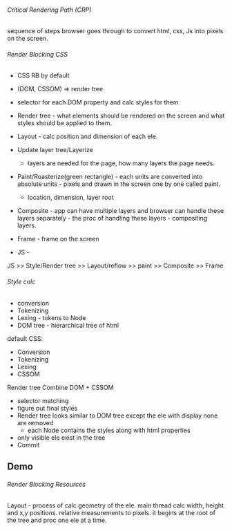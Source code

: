###### Critical Rendering Path (CRP)
sequence of steps browser goes through to convert html, css, Js into pixels on the screen.

###### Render Blocking CSS
- CSS RB by default


- (DOM, CSSOM) => render tree
- selector for each DOM property and calc styles for them
- Render tree - what elements should be rendered on the screen and what styles should be applied to them.
-  Layout - calc position and dimension of each ele.
- Update layer tree/Layerize
    - layers are needed for the page, how many layers the page needs.
- Paint/Roasterize(green rectangle) - each units are converted into absolute units - pixels and drawn in the screen one by one called paint.
    - location, dimension, layer root

- Composite - app can have multiple layers and browser can handle these layers separately - the proc of handling these layers - compositing layers.
- Frame - frame on the screen
- JS - 

JS >> Style/Render tree >> Layout/reflow >> paint >> Composite >> Frame


###### Style calc
- conversion
- Tokenizing
- Lexing - tokens to Node
- DOM tree - hierarchical tree of html

 default CSS:
 - Conversion
 - Tokenizing
 - Lexing
 - CSSOM

Render tree
 Combine DOM + CSSOM
 - selector matching
 - figure out final styles
 - Render tree looks similar to DOM tree except the ele with display none are removed
    - each Node contains the styles along with html properties
 - only visible ele exist in the tree
 - Commit


 Demo
 - 


 ###### Render Blocking Resources

 Layout - process of calc geometry of the ele. main thread calc width, height and x,y positions. relative measurements to pixels.
 it begins at the root of the tree and proc one ele at a time.










